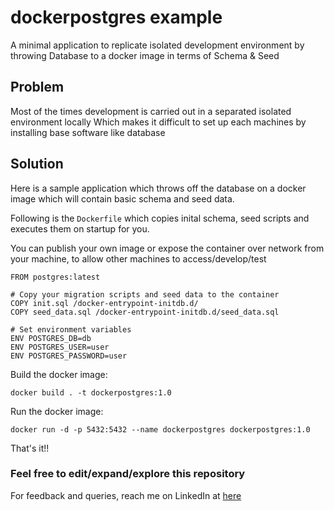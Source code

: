 # dockerpostgres example
A minimal application to replicate isolated development environment by throwing Database to a docker image in terms of Schema & Seed


## Problem

Most of the times development is carried out in a separated isolated environment locally
Which makes it difficult to set up each machines by installing base software like database

## Solution

Here is a sample application which throws off the database on a docker image which will contain basic schema and seed data.

Following is the `Dockerfile` which copies inital schema, seed scripts and executes them on startup for you. 

You can publish your own image or expose the container over network from your machine, to allow other machines to access/develop/test

```
FROM postgres:latest

# Copy your migration scripts and seed data to the container
COPY init.sql /docker-entrypoint-initdb.d/
COPY seed_data.sql /docker-entrypoint-initdb.d/seed_data.sql

# Set environment variables
ENV POSTGRES_DB=db
ENV POSTGRES_USER=user
ENV POSTGRES_PASSWORD=user
```

Build the docker image:
```
docker build . -t dockerpostgres:1.0
```

Run the docker image:

```
docker run -d -p 5432:5432 --name dockerpostgres dockerpostgres:1.0
```

That's it!!


### Feel free to edit/expand/explore this repository

For feedback and queries, reach me on LinkedIn at [here](https://www.linkedin.com/in/usama28232/?original_referer=)